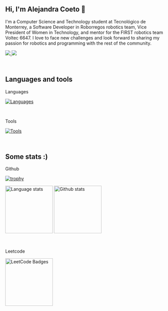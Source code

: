 ## Hi, I'm Alejandra Coeto 👋

<p>
I'm a Computer Science and Technology student at Tecnológico de Monterrey, a Software Developer in Roborregos robotics team, Vice President of Women in Technology, and mentor for the FIRST robotics team Voltec 6647. I love to face new challenges and look forward to sharing my passion for robotics and programming with the rest of the community.
</p>

<a href="https://alecoeto-portfolio.vercel.app/" target="_blank">
<img src="https://img.shields.io/badge/Portfolio-255E63?style=for-the-badge&logo=About.me&logoColor=white" />
</a>

<a href="https://www.linkedin.com/in/alecoeto/" target="_blank">
<img src="https://img.shields.io/badge/LinkedIn-0077B5?style=for-the-badge&logo=linkedin&logoColor=white" />
</a>

<p>&nbsp;</p>


## Languages and tools

Languages

[![Languages](https://skillicons.dev/icons?i=cpp,python,java,typescript,swift,javascript,matlab,&perline=20&theme=dark)](https://skillicons.dev)

<br />

Tools

[![Tools](https://skillicons.dev/icons?i=git,html,css,react,next,tailwind,mongodb,mysql,vercel,vscode,arduino,ros,nodejs,aws,docker,flask,fastapi,prisma,opencv,planetscale&perline=20&theme=dark)](https://skillicons.dev)

<p>&nbsp;</p>


## Some stats :)

Github

[![trophy](https://github-profile-trophy.vercel.app/?username=Ale-Coeto&theme=onedark&rank=-D,-C,-?&margin-w=10)](https://github.com/ryo-ma/github-profile-trophy)

<p float="center">
  <img height=150 width=auto src="https://github-readme-stats.vercel.app/api/top-langs/?username=Ale-Coeto&layout=compact&theme=tokyonight&hide_border=true" alt="Language stats"/>  
  <img height=150 width=auto src="https://github-readme-stats.vercel.app/api?username=Ale-Coeto&theme=tokyonight&count_private=true&hide_border=true" alt="Github stats" />
</p>

<br />

Leetcode

<p>       
  <img height=150 width=auto src="https://leetcode-badge-showcase.vercel.app/api?username=Ale-Coeto&theme=dark" alt="LeetCode Badges"/>
<!--   <img height=150 width=auto src="https://leetcode-stats-six.vercel.app/?username=Ale-Coeto&theme=dark" alt="Leetcode stats" /> -->
</p>




